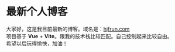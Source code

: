 # 最新个人博客

大家好，这是我目前最新的博客。域名是：[hjfrun.com](hjfrun.com)  
项目基于 **Vue** + **Vite**。跟我的技术栈比较匹配。自己控制起来比较自由。  
希望以后玩得愉快，加油！  
